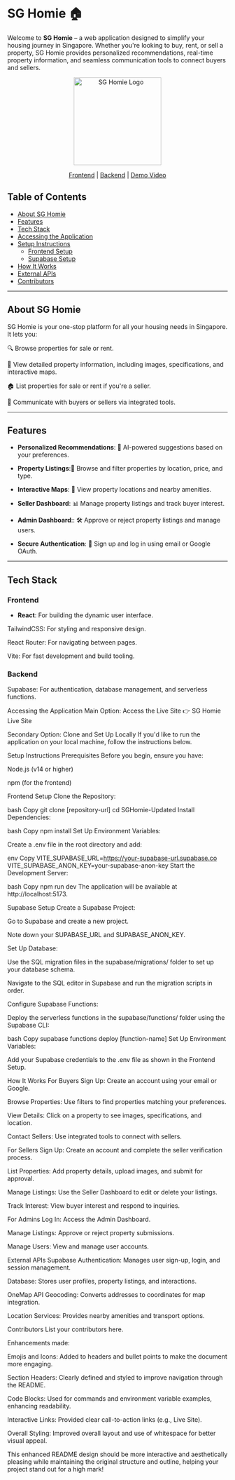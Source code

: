 # SG Homie 🏠
Welcome to **SG Homie** – a web application designed to simplify your housing journey in Singapore. Whether you're looking to buy, rent, or sell a property, SG Homie provides personalized recommendations, real-time property information, and seamless communication tools to connect buyers and sellers.


<p align="center">
  <img src="frontend/src/assets/img/logo.jpeg" alt="SG Homie Logo" width="200"/>
</p>

<div align="center">

[Frontend](frontend/) | [Backend](backend/) | [Demo Video](https://youtu.be/DUjzc5ec98E)

</div>

## Table of Contents
- [About SG Homie](#about-sg-homie)
- [Features](#features)
- [Tech Stack](#tech-stack)
- [Accessing the Application](#accessing-the-application)
- [Setup Instructions](#setup-instructions)
  - [Frontend Setup](#frontend-setup)
  - [Supabase Setup](#supabase-setup)
- [How It Works](#how-it-works)
- [External APIs](#external-apis)
- [Contributors](#contributors)
---

## About SG Homie
SG Homie is your one-stop platform for all your housing needs in Singapore. It lets you:

🔍 Browse properties for sale or rent.

📸 View detailed property information, including images, specifications, and interactive maps.

🏠 List properties for sale or rent if you're a seller.

💬 Communicate with buyers or sellers via integrated tools.

---

## Features

- **Personalized Recommendations**: 🤖 AI-powered suggestions based on your preferences.

- **Property Listings**:🏢 Browse and filter properties by location, price, and type.

- **Interactive Maps**: 📍 View property locations and nearby amenities.

- **Seller Dashboard**: 📊 Manage property listings and track buyer interest.

- **Admin Dashboard**:: 🛠️ Approve or reject property listings and manage users.

- **Secure Authentication**: 🔐 Sign up and log in using email or Google OAuth.

---

## Tech Stack

### Frontend
- **React**: For building the dynamic user interface.

TailwindCSS: For styling and responsive design.

React Router: For navigating between pages.

Vite: For fast development and build tooling.

### Backend
Supabase: For authentication, database management, and serverless functions.

Accessing the Application
Main Option: Access the Live Site
👉 SG Homie Live Site

Secondary Option: Clone and Set Up Locally
If you'd like to run the application on your local machine, follow the instructions below.

Setup Instructions
Prerequisites
Before you begin, ensure you have:

Node.js (v14 or higher)

npm (for the frontend)

Frontend Setup
Clone the Repository:

bash
Copy
git clone [repository-url]
cd SGHomie-Updated
Install Dependencies:

bash
Copy
npm install
Set Up Environment Variables:

Create a .env file in the root directory and add:

env
Copy
VITE_SUPABASE_URL=https://your-supabase-url.supabase.co
VITE_SUPABASE_ANON_KEY=your-supabase-anon-key
Start the Development Server:

bash
Copy
npm run dev
The application will be available at http://localhost:5173.

Supabase Setup
Create a Supabase Project:

Go to Supabase and create a new project.

Note down your SUPABASE_URL and SUPABASE_ANON_KEY.

Set Up Database:

Use the SQL migration files in the supabase/migrations/ folder to set up your database schema.

Navigate to the SQL editor in Supabase and run the migration scripts in order.

Configure Supabase Functions:

Deploy the serverless functions in the supabase/functions/ folder using the Supabase CLI:

bash
Copy
supabase functions deploy [function-name]
Set Up Environment Variables:

Add your Supabase credentials to the .env file as shown in the Frontend Setup.

How It Works
For Buyers
Sign Up: Create an account using your email or Google.

Browse Properties: Use filters to find properties matching your preferences.

View Details: Click on a property to see images, specifications, and location.

Contact Sellers: Use integrated tools to connect with sellers.

For Sellers
Sign Up: Create an account and complete the seller verification process.

List Properties: Add property details, upload images, and submit for approval.

Manage Listings: Use the Seller Dashboard to edit or delete your listings.

Track Interest: View buyer interest and respond to inquiries.

For Admins
Log In: Access the Admin Dashboard.

Manage Listings: Approve or reject property submissions.

Manage Users: View and manage user accounts.

External APIs
Supabase
Authentication: Manages user sign-up, login, and session management.

Database: Stores user profiles, property listings, and interactions.

OneMap API
Geocoding: Converts addresses to coordinates for map integration.

Location Services: Provides nearby amenities and transport options.

Contributors
List your contributors here.

Enhancements made:

Emojis and Icons: Added to headers and bullet points to make the document more engaging.

Section Headers: Clearly defined and styled to improve navigation through the README.

Code Blocks: Used for commands and environment variable examples, enhancing readability.

Interactive Links: Provided clear call-to-action links (e.g., Live Site).

Overall Styling: Improved overall layout and use of whitespace for better visual appeal.

This enhanced README design should be more interactive and aesthetically pleasing while maintaining the original structure and outline, helping your project stand out for a high mark!
